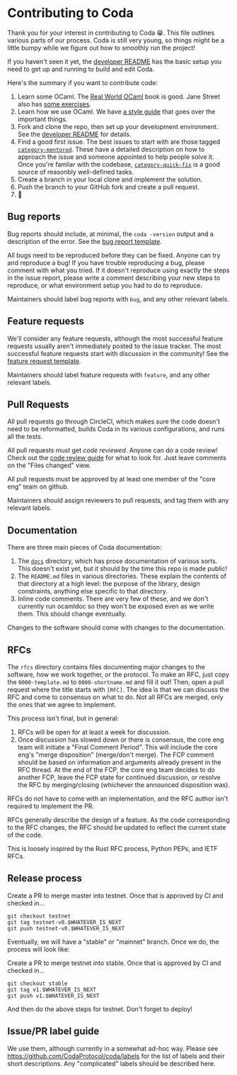 # Contributing to Coda

Thank you for your interest in contributing to Coda 😁. This file outlines
various parts of our process. Coda is still very young, so things might be a
little bumpy while we figure out how to smoothly run the project!

If you haven't seen it yet, the [developer README](README-dev.md) has the
basic setup you need to get up and running to build and edit Coda.

Here's the summary if you want to contribute code:

1. Learn some OCaml. The [Real World OCaml](https://dev.realworldocaml.org/toc.html) book is good. Jane Street also has [some exercises](https://github.com/janestreet/learn-ocaml-workshop).
2. Learn how we use OCaml. We have [a style guide](https://github.com/CodaProtocol/coda/blob/master/docs/style_guide.md) that goes over the important things.
3. Fork and clone the repo, then set up your development environment. See the [developer README](README-dev.md) for details. 
4. Find a good first issue. The best issues to start with are those tagged [`category-mentored`](https://github.com/CodaProtocol/coda/issues?q=is%3Aissue+is%3Aopen+sort%3Aupdated-desc+label%3Acategory-mentored). These have a detailed description on how to approach the issue and someone appointed to help people solve it. Once you're famliar with the codebase, [`category-quick-fix`](https://github.com/CodaProtocol/coda/issues?utf8=%E2%9C%93&q=is%3Aissue+is%3Aopen+sort%3Aupdated-desc++label%3Acategory-quick-fix+) is a good source of reasonbly well-defined tasks.
5. Create a branch in your local clone and implement the solution.
6. Push the branch to your GitHub fork and create a pull request.
7. 🙌

## Bug reports

Bug reports should include, at minimal, the `coda -version` output and
a description of the error. See the [bug report
template](.github/ISSUE_TEMPLATES/bug_report.md).

All bugs need to be reproduced before they can be fixed. Anyone can try and
reproduce a bug! If you have trouble reproducing a bug, please comment with what
you tried. If it doesn't reproduce using exactly the steps in the issue report,
please write a comment describing your new steps to reproduce, or what environment
setup you had to do to reproduce.

Maintainers should label bug reports with `bug`, and any other relevant labels.

## Feature requests

We'll consider any feature requests, although the most successful feature
requests usually aren't immediately posted to the issue tracker. The most
successful feature requests start with discussion in the community! See the
[feature request template](.github/ISSUE_TEMPLATES/feature_request.md).

Maintainers should label feature requests with `feature`, and any other relevant
labels.

## Pull Requests

All pull requests go through CircleCI, which makes sure the code doesn't need to
be reformatted, builds Coda in its various configurations, and runs all the
tests.

All pull requests must get _code reviewed_. Anyone can do a code review! Check
out the [code review guide](docs/code_review.md) for what to look for. Just leave
comments on the "Files changed" view.

All pull requests must be approved by at least one member of the "core eng"
team on github.

Maintainers should assign reviewers to pull requests, and tag them with any
relevant labels.

## Documentation

There are three main pieces of Coda documentation:

1. The [`docs`](docs/) directory, which has prose documentation of various sorts. This
   doesn't exist yet, but it should by the time this repo is made public!
2. The `README.md` files in various directories. These explain the contents of that
   directory at a high level: the purpose of the library, design constraints, anything else
   specific to that directory.
3. Inline code comments. There are very few of these, and we don't currently run ocamldoc
   so they won't be exposed even as we write them. This should change eventually.

Changes to the software should come with changes to the documentation.

## RFCs

The `rfcs` directory contains files documenting major changes to the software,
how we work together, or the protocol. To make an RFC, just copy the
`0000-template.md` to `0000-shortname.md` and fill it out! Then, open a pull
request where the title starts with `[RFC]`. The idea is that we can discuss the
RFC and come to consensus on what to do. Not all RFCs are merged, only the ones
that we agree to implement.

This process isn't final, but in general:

1. RFCs will be open for at least a week for discussion.
2. Once discussion has slowed down or there is consensus, the core eng team 
   will initiate a "Final Comment Period". This will include the core eng's
   "merge disposition" (merge/don't merge). The FCP comment should be based
   on information and arguments already present in the RFC thread. At the 
   end of the FCP, the core eng team decides to do another FCP, leave the FCP
   state for continued discussion, or resolve the RFC by merging/closing
   (whichever the announced disposition was).

RFCs do not have to come with an implementation, and the RFC author isn't
required to implement the PR.

RFCs generally describe the design of a feature. As the code corresponding to
the RFC changes, the RFC should be updated to reflect the current state of the
code.

This is loosely inspired by the Rust RFC process, Python PEPs, and IETF RFCs.

## Release process

Create a PR to merge master into testnet. Once that is approved by CI and checked in...

```
git checkout testnet
git tag testnet-v0.$WHATEVER_IS_NEXT
git push testnet-v0.$WHATEVER_IS_NEXT
```

Eventually, we will have a "stable" or "mainnet" branch. Once we do, the process will look like:

Create a PR to merge testnet into stable. Once that is approved by CI and checked in...

```
git checkout stable
git tag v1.$WHATEVER_IS_NEXT
git push v1.$WHATEVER_IS_NEXT
```

And then do the above steps for testnet. Don't forget to deploy!

## Issue/PR label guide

We use them, although currently in a somewhat ad-hoc way. Please see
https://github.com/CodaProtocol/coda/labels for the list of labels and their
short descriptions. Any "complicated" labels should be described here.
